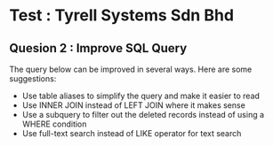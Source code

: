 # Test : Tyrell Systems Sdn Bhd
## Quesion 2 : Improve SQL Query


The query below can be improved in several ways. Here are some suggestions:

- Use table aliases to simplify the query and make it easier to read
- Use INNER JOIN instead of LEFT JOIN where it makes sense
- Use a subquery to filter out the deleted records instead of using a WHERE condition
- Use full-text search instead of LIKE operator for text search
